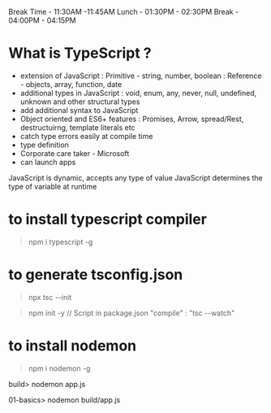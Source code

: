 Break Time - 11:30AM -11:45AM
Lunch - 01:30PM - 02:30PM
Break - 04:00PM - 04:15PM

# What is TypeScript ?
- extension of JavaScript 
    : Primitive - string, number, boolean
    : Reference - objects, array, function, date
- additional types in JavaScript
    : void, enum, any, never, null, undefined, unknown and other structural types
- add additional syntax to JavaScript
- Object oriented and ES6+ features
    : Promises, Arrow, spread/Rest, destructuirng, template literals etc
- catch type errors easily at compile time 
- type definition
- Corporate care taker - Microsoft
- can launch apps


JavaScript is dynamic, accepts any type of value
JavaScript determines the type of variable at runtime


# to install typescript compiler
> npm i typescript -g


# to generate tsconfig.json
> npx tsc --init

> npm init -y
// Script in package.json
"compile" : "tsc --watch"

# to install nodemon
> npm i nodemon -g

build> nodemon app.js

01-basics> nodemon build/app.js